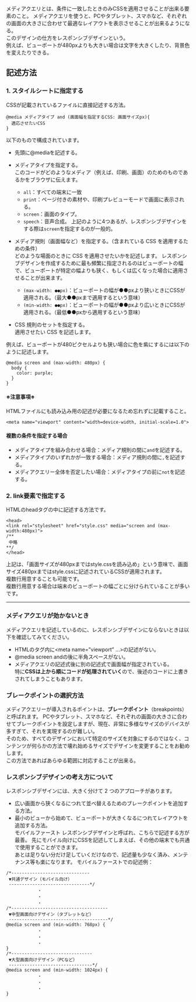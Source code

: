 メディアクエリとは、条件に一致したときのみCSSを適用させることが出来る要素のこと。
メディアクエリを使うと、PCやタブレット、スマホなど、それぞれの画面の大きさに合わせて最適なレイアウトを表示させることが出来るようになる。  
このデザインの仕方をレスポンシブデザインという。  
例えば、ビューポートが480pxよりも大きい場合は文字を大きくしたり、背景色を変えたりできる。

## 記述方法
### 1. スタイルシートに指定する
CSSが記載されているファイルに直接記述する方法。
```
@media メディアタイプ and (画面幅を指定するCSS: 画面サイズpx){
  適応させたいCSS
}
```
以下のもので構成されています。  
- 先頭に@mediaを記述する。
- メディアタイプを指定する。  
このコードがどのようなメディア（例えば、印刷、画面）のためのものであるかをブラウザに伝えます。
  - `all`：すべての端末に一致
  - `print`：ページ付きの素材や、印刷プレビューモードで画面に表示される。
  - `screen`：画面のタイプ。
  - `speech`：音声合成。
上記のように4つあるが、レスポンシブデザインをする際は`screen`を指定するのが一般的。

- メディア規則（画面幅など）を指定する。（含まれている CSS を適用するための条件）  
  どのような場面のときに CSS を適用させたいかを記述します。
  レスポンシブデザインを作成するために最も頻繁に指定されるのはビューポートの幅で、ビューポートが特定の幅よりも狭く、もしくは広くなった場合に適用させることが出来ます。  
  - `(max-width: ●●px)`：ビューポートの幅が●●pxより狭いときにCSSが適用される。（最大●●pxまで適用するという意味）
  - `(min-width: ●●px)`：ビューポートの幅が●●pxより広いときにCSSが適用される。（最低●●pxから適用するという意味）
  
- CSS 規則のセットを指定する。  
   適用させたい CSS を記述します。

例えば、ビューポートが480ピクセルよりも狭い場合に色を紫にするには以下のように記述します。
```
@media screen and (max-width: 480px) {
  body {
    color: purple;
  }
}
```
#### ※注意事項※
HTMLファイルにも読み込み用の記述が必要になるため忘れずに記載すること。
```
<meta name="viewport" content="width=device-width, initial-scale=1.0">
```
#### 複数の条件を指定する場合
- メディアタイプを組み合わせる場合：メディア規則の間に`and`を記述する。
- メディアタイプのいずれかが一致する場合：メディア規則の間に`,`を記述する。
- メディアクエリー全体を否定したい場合：メディアタイプの前に`not`を記述する。

### 2. link要素で指定する
HTMLのheadタグの中に記述する方法です。
```
<head>
<link rel="stylesheet" href="style.css" media="screen and (max-width:480px)">
/**
 中略
**/
</head>
```
上記は、「画面サイズが480pxまではstyle.cssを読み込め」という意味で、画面サイズ480pxまではstyle.cssに記述されているCSSが適用されます。  
複数行用意することも可能です。  
複数行用意する場合は端末のビューポートの幅ごとに分けられていることが多いです。

---

### メディアクエリが効かないとき
メディアクエリを記述しているのに、レスポンシブデザインにならないときは以下を確認してみてください。
- HTMLの<head>タグ内に<meta name=”viewport” …>の記述がない。
- @media screen andの後に半角スペースがない。
- メディアクエリの記述式後に別の記述式で画面幅が指定されている。  
特に**CSSは上から順にコードが処理されていく**ので、後述のコードに上書きされてしまうこともあります。

### ブレークポイントの選択方法
メディアクエリーが導入されるポイントは、**ブレークポイント**（breakpoints）と呼ばれます。
PCやタブレット、スマホなど、それぞれの画面の大きさに合わせてブレークポイントを設定しますが、現在、非常に多様なサイズのデバイスが多すぎて、それを実現するのが難しい。  
そのため、すべてのデザインにおいて特定のサイズを対象にするのではなく、コンテンツが何らかの方法で壊れ始めるサイズでデザインを変更することをお勧めします。  
この方法であればあらゆる範囲に対応することが出来る。

### レスポンシブデザインの考え方について
レスポンシブデザインには、大きく分けて 2 つのアプローチがあります。  
- 広い画面から狭くなるにつれて並べ替えるためのブレークポイントを追加する方法。
- 最小のビューから始めて、ビューポートが大きくなるにつれてレイアウトを追加する方法。  
モバイルファースト レスポンシブデザインと呼ばれ、こちらで記述する方が最善。
先にモバイル向けにCSSを記述してしまえば、その他の端末でも共通で使用することができます。  
あとは足りない分だけ足していくだけなので、記述量も少なく済み、メンテナンス等も楽になります。
モバイルファーストでの記述例：
```
/*------------------------------
 ▼共通デザイン（モバイル向け）
 -------------------------------*/
            ・
            ・
            ・
/*-------------------------------------
 ▼中型画面向けデザイン（タブレットなど）
 --------------------------------------*/
@media screen and (min-width: 768px) {
            ・
            ・
            ・
}
/*-------------------------------
 ▼大型画面向けデザイン（PCなど）
 --------------------------------*/
@media screen and (min-width: 1024px) {
            ・
            ・
            ・
}
```





